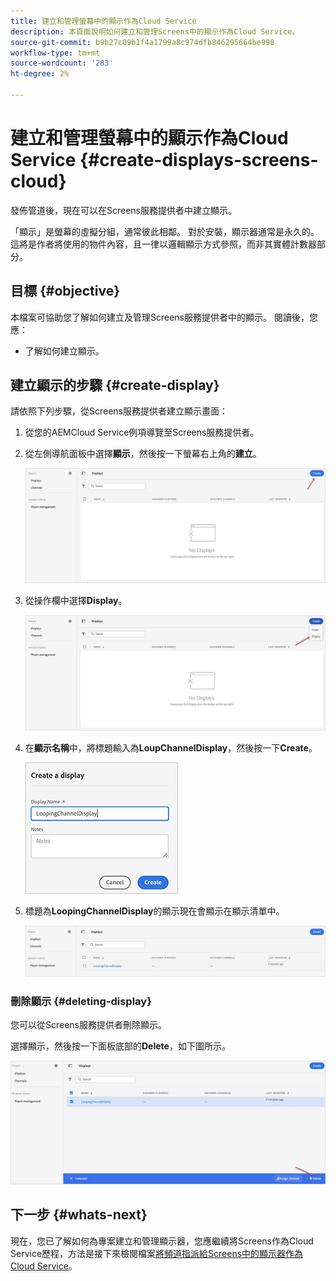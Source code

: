 ```yaml
---
title: 建立和管理螢幕中的顯示作為Cloud Service
description: 本頁面說明如何建立和管理Screens中的顯示作為Cloud Service。
source-git-commit: b9b27c09b1f4a1799a8c974dfb846295664be998
workflow-type: tm+mt
source-wordcount: '283'
ht-degree: 2%

---
```



# 建立和管理螢幕中的顯示作為Cloud Service {#create-displays-screens-cloud}

發佈管道後，現在可以在Screens服務提供者中建立顯示。

「顯示」是螢幕的虛擬分組，通常彼此相鄰。 對於安裝，顯示器通常是永久的。 這將是作者將使用的物件內容，且一律以邏輯顯示方式參照，而非其實體計數器部分。

## 目標 {#objective}

本檔案可協助您了解如何建立及管理Screens服務提供者中的顯示。 閱讀後，您應：

* 了解如何建立顯示。

## 建立顯示的步驟 {#create-display}

請依照下列步驟，從Screens服務提供者建立顯示畫面：

1. 從您的AEMCloud Service例項導覽至Screens服務提供者。
1. 從左側導航面板中選擇&#x200B;**顯示**，然後按一下螢幕右上角的&#x200B;**建立**。

   ![影像](/help/screens-cloud/assets/display/disp-1.png)

1. 從操作欄中選擇&#x200B;**Display**。

   ![影像](/help/screens-cloud/assets/display/disp-2.png)

1. 在&#x200B;**顯示名稱**&#x200B;中，將標題輸入為&#x200B;**LoupChannelDisplay**，然後按一下&#x200B;**Create**。

   ![影像](/help/screens-cloud/assets/display/disp3.png)

1. 標題為&#x200B;**LoopingChannelDisplay**&#x200B;的顯示現在會顯示在顯示清單中。

   ![影像](/help/screens-cloud/assets/display/disp-4.png)

### 刪除顯示 {#deleting-display}

您可以從Screens服務提供者刪除顯示。

選擇顯示，然後按一下面板底部的&#x200B;**Delete**，如下圖所示。

![影像](/help/screens-cloud/assets/display/disp-5.png)

## 下一步 {#whats-next}

現在，您已了解如何為專案建立和管理顯示器，您應繼續將Screens作為Cloud Service歷程，方法是接下來檢閱檔案[將頻道指派給Screens中的顯示器作為Cloud Service](/help/screens-cloud/creating-content/assigning-channels-to-display.md)。